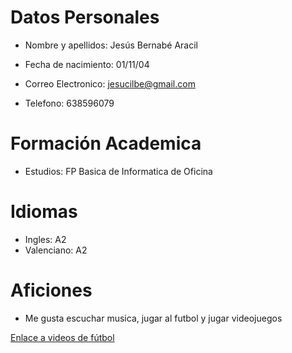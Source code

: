 # Datos Personales
* Nombre y apellidos: Jesús Bernabé Aracil

* Fecha de nacimiento: 01/11/04

* Correo Electronico: jesucilbe@gmail.com

* Telefono: 638596079

# Formación Academica

* Estudios: FP Basica de Informatica de Oficina


# Idiomas

* Ingles: A2
* Valenciano: A2

# Aficiones

* Me gusta escuchar musica, jugar al futbol y jugar videojuegos

[Enlace a videos de fútbol](videos.md)

